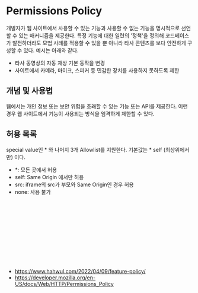 # Permissions Policy
개발자가 웹 사이트에서 사용할 수 있는 기능과 사용할 수 없는 기능을 명시적으로 선언할 수 있는 매커니즘을 제공한다. 특정 기능에 대한 일련의 '정책'을 정의해 코드베이스가 발전하더라도 모법 사례를 적용할 수 있을 뿐 아니라 타사 콘텐츠를 보다 안전하게 구성할 수 있다. 예시는 아래와 같다. 
- 타사 동영상의 자동 재상 기본 동작을 변경
- 사이트에서 카메라, 마이크, 스피커 등 민감한 장치를 사용하지 못하도록 제한

## 개념 및 사용법
웹에서는 개인 정보 또는 보안 위험을 초래할 수 있는 기능 또는 API를 제공한다. 이런 경우 웹 사이트에서 기능이 사용되는 방식을 엄격하게 제한할 수 있다. 

## 허용 목록
special value인 * 와 나머지 3개 Allowlist를 지원한다. 기본값는 * self (최상위에서만) 이다.
- *: 모든 곳에서 허용
- self: Same Origin 에서만 허용
- src: iframe의 src가 부모와 Same Origin인 경우 허용
- none: 사용 불가




</br></br></br></br></br></br>
----
- https://www.hahwul.com/2022/04/09/feature-policy/
- https://developer.mozilla.org/en-US/docs/Web/HTTP/Permissions_Policy

